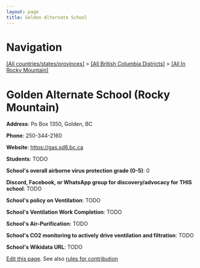 ```yaml
---
layout: page
title: Golden Alternate School
---
```

# Navigation

[[All countries/states/provinces]](../../..) > [[All British Columbia Districts]](../..) > [[All In Rocky Mountain]](..)

# Golden Alternate School (Rocky Mountain)

**Address**: Po Box 1350, Golden, BC

**Phone**: 250-344-2160

**Website**: <https://gas.sd6.bc.ca>

**Students**: TODO

**School's overall airborne virus protection grade (0-5)**: 0

**Discord, Facebook, or WhatsApp group for discovery/advocacy for THIS school**: TODO

**School's policy on Ventilation**: TODO

**School's Ventilation Work Completion**: TODO

**School's Air-Purification**: TODO

**School's CO2 monitoring to actively drive ventilation and filtration**: TODO

**School's Wikidata URL**: TODO


[Edit this page](https://github.com/ventilate-schools/BC/edit/main/./Rocky_Mountain/Golden_Alternate_School.md). See also [rules for contribution](../../../contribution-rules/)